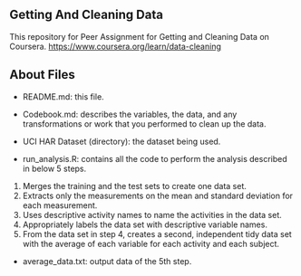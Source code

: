 ## Getting And Cleaning Data
This repository for Peer Assignment for Getting and Cleaning Data on Coursera.
https://www.coursera.org/learn/data-cleaning

## About Files
- README.md: this file. 

- Codebook.md: describes the variables, the data, and any transformations or work that you performed to clean up the data.

- UCI HAR Dataset (directory): the dataset being used. 

- run_analysis.R: contains all the code to perform the analysis described in below 5 steps.

1. Merges the training and the test sets to create one data set.
2. Extracts only the measurements on the mean and standard deviation for each measurement. 
3. Uses descriptive activity names to name the activities in the data set.
4. Appropriately labels the data set with descriptive variable names. 
5. From the data set in step 4, creates a second, independent tidy data set with the average of each variable for each activity and each subject.

- average_data.txt: output data of the 5th step.
